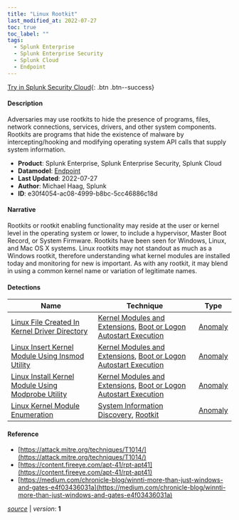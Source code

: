 ```yaml
---
title: "Linux Rootkit"
last_modified_at: 2022-07-27
toc: true
toc_label: ""
tags:
  - Splunk Enterprise
  - Splunk Enterprise Security
  - Splunk Cloud
  - Endpoint
---
```


[Try in Splunk Security Cloud](https://www.splunk.com/en_us/cyber-security.html){: .btn .btn--success}

#### Description

Adversaries may use rootkits to hide the presence of programs, files, network connections, services, drivers, and other system components. Rootkits are programs that hide the existence of malware by intercepting/hooking and modifying operating system API calls that supply system information.

- **Product**: Splunk Enterprise, Splunk Enterprise Security, Splunk Cloud
- **Datamodel**: [Endpoint](https://docs.splunk.com/Documentation/CIM/latest/User/Endpoint)
- **Last Updated**: 2022-07-27
- **Author**: Michael Haag, Splunk
- **ID**: e30f4054-ac08-4999-b8bc-5cc46886c18d

#### Narrative

Rootkits or rootkit enabling functionality may reside at the user or kernel level in the operating system or lower, to include a hypervisor, Master Boot Record, or System Firmware. Rootkits have been seen for Windows, Linux, and Mac OS X systems. Linux rootkits may not standout as much as a Windows rootkit, therefore understanding what kernel modules are installed today and monitoring for new is important. As with any rootkit, it may blend in using a common kernel name or variation of legitimate names.

#### Detections

| Name        | Technique   | Type         |
| ----------- | ----------- |--------------|
| [Linux File Created In Kernel Driver Directory](/endpoint/b85bbeec-6326-11ec-9311-acde48001122/) | [Kernel Modules and Extensions](/tags/#kernel-modules-and-extensions), [Boot or Logon Autostart Execution](/tags/#boot-or-logon-autostart-execution) | [Anomaly](https://github.com/splunk/security_content/wiki/Detection-Analytic-Types) |
| [Linux Insert Kernel Module Using Insmod Utility](/endpoint/18b5a1a0-6326-11ec-943a-acde48001122/) | [Kernel Modules and Extensions](/tags/#kernel-modules-and-extensions), [Boot or Logon Autostart Execution](/tags/#boot-or-logon-autostart-execution) | [Anomaly](https://github.com/splunk/security_content/wiki/Detection-Analytic-Types) |
| [Linux Install Kernel Module Using Modprobe Utility](/endpoint/387b278a-6326-11ec-aa2c-acde48001122/) | [Kernel Modules and Extensions](/tags/#kernel-modules-and-extensions), [Boot or Logon Autostart Execution](/tags/#boot-or-logon-autostart-execution) | [Anomaly](https://github.com/splunk/security_content/wiki/Detection-Analytic-Types) |
| [Linux Kernel Module Enumeration](/endpoint/6df99886-0e04-4c11-8b88-325747419278/) | [System Information Discovery](/tags/#system-information-discovery), [Rootkit](/tags/#rootkit) | [Anomaly](https://github.com/splunk/security_content/wiki/Detection-Analytic-Types) |

#### Reference

* [https://attack.mitre.org/techniques/T1014/](https://attack.mitre.org/techniques/T1014/)
* [https://content.fireeye.com/apt-41/rpt-apt41](https://content.fireeye.com/apt-41/rpt-apt41)
* [https://medium.com/chronicle-blog/winnti-more-than-just-windows-and-gates-e4f03436031a](https://medium.com/chronicle-blog/winnti-more-than-just-windows-and-gates-e4f03436031a)



[*source*](https://github.com/splunk/security_content/tree/develop/stories/linux_rootkit.yml) \| *version*: **1**